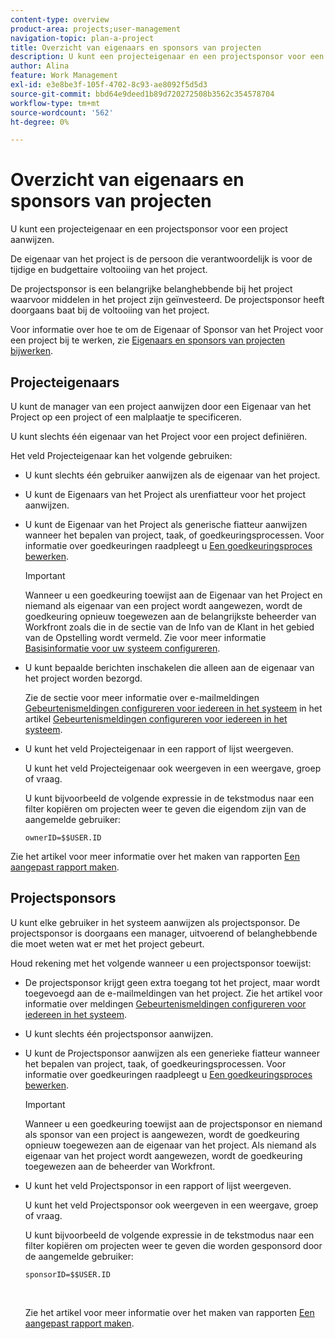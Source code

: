 ```yaml
---
content-type: overview
product-area: projects;user-management
navigation-topic: plan-a-project
title: Overzicht van eigenaars en sponsors van projecten
description: U kunt een projecteigenaar en een projectsponsor voor een project aanwijzen.
author: Alina
feature: Work Management
exl-id: e3e8be3f-105f-4702-8c93-ae8092f5d5d3
source-git-commit: bbd64e9deed1b89d720272508b3562c354578704
workflow-type: tm+mt
source-wordcount: '562'
ht-degree: 0%

---
```


# Overzicht van eigenaars en sponsors van projecten

U kunt een projecteigenaar en een projectsponsor voor een project aanwijzen.

De eigenaar van het project is de persoon die verantwoordelijk is voor de tijdige en budgettaire voltooiing van het project.

De projectsponsor is een belangrijke belanghebbende bij het project waarvoor middelen in het project zijn geïnvesteerd. De projectsponsor heeft doorgaans baat bij de voltooiing van het project.

Voor informatie over hoe te om de Eigenaar of Sponsor van het Project voor een project bij te werken, zie [Eigenaars en sponsors van projecten bijwerken](../../../manage-work/projects/planning-a-project/update-project-owners-and-sponsors.md).

## Projecteigenaars

U kunt de manager van een project aanwijzen door een Eigenaar van het Project op een project of een malplaatje te specificeren.

U kunt slechts één eigenaar van het Project voor een project definiëren.

Het veld Projecteigenaar kan het volgende gebruiken:

* U kunt slechts één gebruiker aanwijzen als de eigenaar van het project.
* U kunt de Eigenaars van het Project als urenfiatteur voor het project aanwijzen.
* U kunt de Eigenaar van het Project als generische fiatteur aanwijzen wanneer het bepalen van project, taak, of goedkeuringsprocessen. Voor informatie over goedkeuringen raadpleegt u [Een goedkeuringsproces bewerken](../../../administration-and-setup/customize-workfront/configure-approval-milestone-processes/edit-an-approval-process.md).

   >[!IMPORTANT]
   >
   >Wanneer u een goedkeuring toewijst aan de Eigenaar van het Project en niemand als eigenaar van een project wordt aangewezen, wordt de goedkeuring opnieuw toegewezen aan de belangrijkste beheerder van Workfront zoals die in de sectie van de Info van de Klant in het gebied van de Opstelling wordt vermeld. Zie voor meer informatie [Basisinformatie voor uw systeem configureren](../../../administration-and-setup/get-started-wf-administration/configure-basic-info.md).


* U kunt bepaalde berichten inschakelen die alleen aan de eigenaar van het project worden bezorgd.

   Zie de sectie voor meer informatie over e-mailmeldingen [Gebeurtenismeldingen configureren voor iedereen in het systeem](../../../administration-and-setup/manage-workfront/emails/configure-event-notifications-for-everyone-in-the-system.md#modify) in het artikel [Gebeurtenismeldingen configureren voor iedereen in het systeem](../../../administration-and-setup/manage-workfront/emails/configure-event-notifications-for-everyone-in-the-system.md).

* U kunt het veld Projecteigenaar in een rapport of lijst weergeven.

   U kunt het veld Projecteigenaar ook weergeven in een weergave, groep of vraag.

   U kunt bijvoorbeeld de volgende expressie in de tekstmodus naar een filter kopiëren om projecten weer te geven die eigendom zijn van de aangemelde gebruiker: 

   ```
   ownerID=$$USER.ID
   ```

Zie het artikel voor meer informatie over het maken van rapporten [Een aangepast rapport maken](../../../reports-and-dashboards/reports/creating-and-managing-reports/create-custom-report.md).

<!--
<div data-mc-conditions="QuicksilverOrClassic.Draft mode">
<h2>Update the Project Owner of a project</h2>
<p>(NOTE:&nbsp;drafted and moved to its own article)</p>
<ol>
<li value="1">Go to the project you want to update.</li>
<li value="2"> Click <strong>Project Details</strong> in the left panel. </li>
<li value="3"> Click&nbsp;the <strong>Edit</strong> icon <img src="assets/qs-edit-icon.png"> in the upper-right corner of the Project&nbsp;Details area, then click&nbsp;<strong>Overview</strong>.  </li>
<li value="4"> <p>Specify the name of a user for the <strong>Project Owner</strong> field.</p> <p>Only active users can be specified as Project Owners.</p> </li>
<li value="5"> Click&nbsp;<strong>Save Changes</strong>. </li>
</ol>
</div>
-->

## Projectsponsors

U kunt elke gebruiker in het systeem aanwijzen als projectsponsor. De projectsponsor is doorgaans een manager, uitvoerend of belanghebbende die moet weten wat er met het project gebeurt.

Houd rekening met het volgende wanneer u een projectsponsor toewijst:

* De projectsponsor krijgt geen extra toegang tot het project, maar wordt toegevoegd aan de e-mailmeldingen van het project. Zie het artikel voor informatie over meldingen [Gebeurtenismeldingen configureren voor iedereen in het systeem](../../../administration-and-setup/manage-workfront/emails/configure-event-notifications-for-everyone-in-the-system.md).

* U kunt slechts één projectsponsor aanwijzen.
* U kunt de Projectsponsor aanwijzen als een generieke fiatteur wanneer het bepalen van project, taak, of goedkeuringsprocessen. Voor informatie over goedkeuringen raadpleegt u [Een goedkeuringsproces bewerken](../../../administration-and-setup/customize-workfront/configure-approval-milestone-processes/edit-an-approval-process.md).

   >[!IMPORTANT]
   >
   >Wanneer u een goedkeuring toewijst aan de projectsponsor en niemand als sponsor van een project is aangewezen, wordt de goedkeuring opnieuw toegewezen aan de eigenaar van het project. Als niemand als eigenaar van het project wordt aangewezen, wordt de goedkeuring toegewezen aan de beheerder van Workfront.

* U kunt het veld Projectsponsor in een rapport of lijst weergeven.

   U kunt het veld Projectsponsor ook weergeven in een weergave, groep of vraag.

   U kunt bijvoorbeeld de volgende expressie in de tekstmodus naar een filter kopiëren om projecten weer te geven die worden gesponsord door de aangemelde gebruiker:

   ```
   sponsorID=$$USER.ID
   ```

    

   Zie het artikel voor meer informatie over het maken van rapporten [Een aangepast rapport maken](../../../reports-and-dashboards/reports/creating-and-managing-reports/create-custom-report.md).

<!--
<div data-mc-conditions="QuicksilverOrClassic.Draft mode">
<h2>Update the Project Sponsor of a project </h2>
<p>(NOTE: drafted and moved to its own article) </p>
<ol>
<li value="1">Go to the Project you want to update.</li>
<li value="2"> Click <strong>Project Details</strong> in the left panel. </li>
<li value="3"> Click&nbsp;the <strong>Edit</strong> icon <img src="assets/qs-edit-icon.png"> in the upper-right corner of the Project&nbsp;Details area, then click&nbsp;<strong>Overview</strong>.  </li>
<li value="4"> <p>Specify the name of a user for the <strong>Project Sponsor</strong> field.</p> <p>Only active users can be specified as Project Sponsors.</p> </li>
<li value="5"> Click&nbsp;<strong>Save Changes</strong>. </li>
</ol>
</div>
-->
